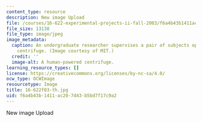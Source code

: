 ```yaml
---
content_type: resource
description: New image Upload
file: /courses/16-622-experimental-projects-ii-fall-2003/f6a4b43b1411ac207d43b5bd7f17c9a2_16-622f03-th.jpg
file_size: 13138
file_type: image/jpeg
image_metadata:
  caption: An undergraduate researcher supervises a pair of subjects operating a human-powered
    centrifuge. (Image courtesy of MIT.)
  credit: ''
  image-alt: A human-powered centrifuge.
learning_resource_types: []
license: https://creativecommons.org/licenses/by-nc-sa/4.0/
ocw_type: OCWImage
resourcetype: Image
title: 16-622f03-th.jpg
uid: f6a4b43b-1411-ac20-7d43-b5bd7f17c9a2
---
```

New image Upload